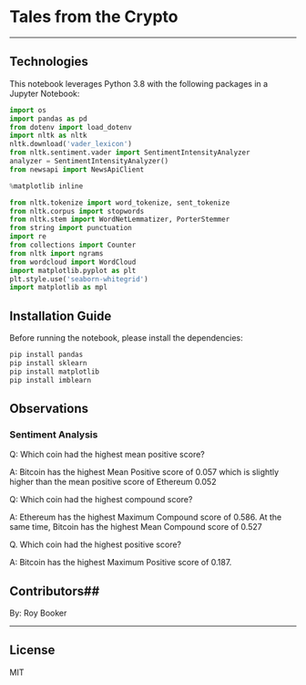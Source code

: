 # Tales from the Crypto

--------

## Technologies

This notebook leverages Python 3.8 with the following packages in a Jupyter Notebook:
```python
import os
import pandas as pd
from dotenv import load_dotenv
import nltk as nltk
nltk.download('vader_lexicon')
from nltk.sentiment.vader import SentimentIntensityAnalyzer
analyzer = SentimentIntensityAnalyzer()
from newsapi import NewsApiClient

%matplotlib inline

from nltk.tokenize import word_tokenize, sent_tokenize
from nltk.corpus import stopwords
from nltk.stem import WordNetLemmatizer, PorterStemmer
from string import punctuation
import re
from collections import Counter
from nltk import ngrams
from wordcloud import WordCloud
import matplotlib.pyplot as plt
plt.style.use('seaborn-whitegrid')
import matplotlib as mpl
```

## Installation Guide

Before running the notebook, please install the dependencies:

```python
pip install pandas
pip install sklearn
pip install matplotlib
pip install imblearn

```

## Observations

### Sentiment Analysis ###

Q: Which coin had the highest mean positive score?
    
A: Bitcoin has the highest Mean Positive score of 0.057 which is slightly higher than the mean positive score of Ethereum 0.052

Q: Which coin had the highest compound score?

A: Ethereum has the highest Maximum Compound score of 0.586. At the same time, Bitcoin has the highest Mean Compound score of 0.527

Q. Which coin had the highest positive score?

A: Bitcoin has the highest Maximum Positive score of 0.187.


## Contributors##

By: Roy Booker

---

## License ##

MIT

